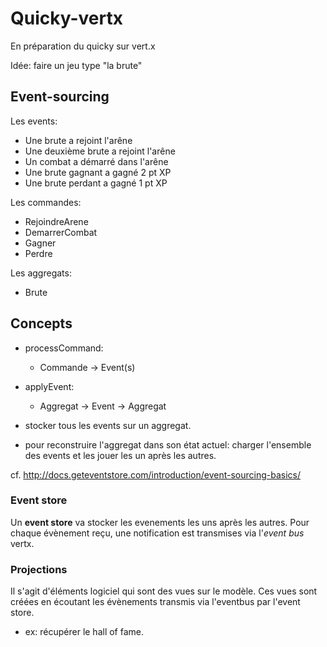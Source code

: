# Quicky-vertx

En préparation du quicky sur vert.x

Idée: faire un jeu type "la brute"

## Event-sourcing

 Les events:
 * Une brute a rejoint l'arêne
 * Une deuxième brute a rejoint l'arêne
 * Un combat a démarré dans l'arêne
 * Une brute gagnant a gagné 2 pt XP
 * Une brute perdant a gagné 1 pt XP

 Les commandes:
 * RejoindreArene
 * DemarrerCombat
 * Gagner
 * Perdre

 Les aggregats:
 * Brute

## Concepts

- processCommand:
    - Commande -> Event(s)
- applyEvent:
    - Aggregat -> Event -> Aggregat

- stocker tous les events sur un aggregat.
- pour reconstruire l'aggregat dans son état actuel: charger l'ensemble
des events et les jouer les un après les autres.

cf. http://docs.geteventstore.com/introduction/event-sourcing-basics/

### Event store

 Un __event store__ va stocker les evenements les uns après les autres. Pour chaque évènement reçu, une notification
 est transmises via l'_event bus_ vertx.

### Projections

Il s'agit d'éléments logiciel qui sont des vues sur le modèle. Ces vues sont créées en écoutant les évènements
transmis via l'eventbus par l'event store.

* ex: récupérer le hall of fame.
